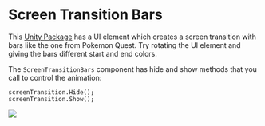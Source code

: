 # Screen Transition Bars
This [Unity Package](https://raw.githubusercontent.com/antonpantev/screenshot-saturday/master/UnityPackages/ScreenTransitionBars.unitypackage) has a UI element which creates a screen transition with bars like the one from Pokemon Quest. Try rotating the UI element and giving the bars different start and end colors.

The `ScreenTransitionBars` component has hide and show methods that you call to control the animation:

```
screenTransition.Hide();
screenTransition.Show();
```

<img src="https://raw.githubusercontent.com/antonpantev/screenshot-saturday/master/Preview/ScreenTransitionBars.png">
